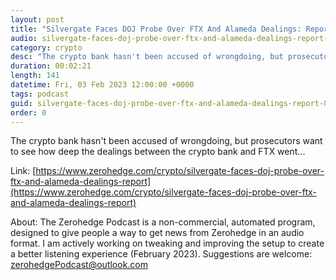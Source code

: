 ```yaml
---
layout: post
title: "Silvergate Faces DOJ Probe Over FTX And Alameda Dealings: Report"
audio: silvergate-faces-doj-probe-over-ftx-and-alameda-dealings-report-2
category: crypto
desc: "The crypto bank hasn't been accused of wrongdoing, but prosecutors want to see how deep the dealings between the crypto bank and FTX went..."
duration: 00:02:21
length: 141
datetime: Fri, 03 Feb 2023 12:00:00 +0000
tags: podcast
guid: silvergate-faces-doj-probe-over-ftx-and-alameda-dealings-report-0
order: 0
---
```

The crypto bank hasn't been accused of wrongdoing, but prosecutors want to see how deep the dealings between the crypto bank and FTX went...

Link: [https://www.zerohedge.com/crypto/silvergate-faces-doj-probe-over-ftx-and-alameda-dealings-report](https://www.zerohedge.com/crypto/silvergate-faces-doj-probe-over-ftx-and-alameda-dealings-report)

About: The Zerohedge Podcast is a non-commercial, automated program, designed to give people a way to get news from Zerohedge in an audio format.  I am actively working on tweaking and improving the setup to create a better listening experience (February 2023).  Suggestions are welcome: [zerohedgePodcast@outlook.com](mailto:zerohedgePodcast@outlook.com)